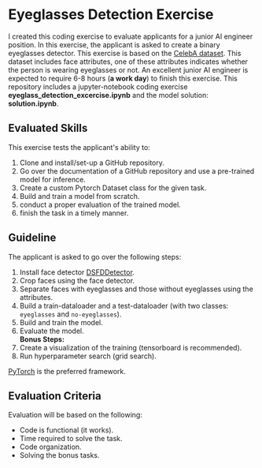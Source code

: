 # Eyeglasses Detection Exercise
I created this coding exercise to evaluate applicants for a junior AI engineer position. In this exercise, the applicant is asked to create a binary eyeglasses detector. This exercise is based on the [CelebA dataset](http://mmlab.ie.cuhk.edu.hk/projects/CelebA.html). This dataset includes face attributes, one of these attributes indicates whether the person is wearing eyeglasses or not. An excellent junior AI engineer is expected to require 6-8 hours (**a work day**) to finish this exercise. This repository includes a jupyter-notebook coding exercise **eyeglass_detection_excercise.ipynb** and the model solution: **solution.ipynb**.


## Evaluated Skills
This exercise tests the applicant's ability to:
1. Clone and install/set-up a GitHub repository.
2. Go over the documentation of a GitHub repository and use a pre-trained model for inference.
3. Create a custom Pytorch Dataset class for the given task.
4. Build and train a model from scratch.
5. conduct a proper evaluation of the trained model.
6. finish the task in a timely manner.


## Guideline
The applicant is asked to go over the following steps:
1. Install face detector [DSFDDetector](https://github.com/hukkelas/DSFD-Pytorch-Inference).
2. Crop faces using the face detector.
3. Separate faces with eyeglasses and those without eyeglasses using the attributes.
4. Build a train-dataloader and a test-dataloader (with two classes: `eyeglasses` and `no-eyeglasses`).
5. Build and train the model.
6. Evaluate the model. <br /> **Bonus Steps:**
7. Create a visualization of the training (tensorboard is recommended).
8. Run hyperparameter search (grid search).


[PyTorch](https://pytorch.org/) is the preferred framework.

## Evaluation Criteria
Evaluation will be based on the following:
- Code is functional (it works).
- Time required to solve the task.
- Code organization.
- Solving the bonus tasks.
